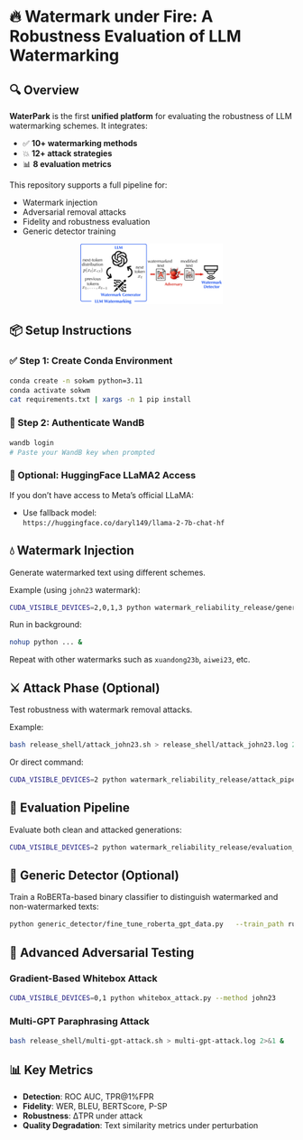 
# 🔥 Watermark under Fire: A Robustness Evaluation of LLM Watermarking


## 🔍 Overview


**WaterPark** is the first **unified platform** for evaluating the robustness of LLM watermarking schemes. It integrates:
- ✅ **10+ watermarking methods**
- 💥 **12+ attack strategies**
- 📊 **8 evaluation metrics**

This repository supports a full pipeline for:
- Watermark injection
- Adversarial removal attacks
- Fidelity and robustness evaluation
- Generic detector training

<p align="center">
  <img src="figure/flow.png" alt="WaterPark Pipeline" width="50%">
</p>


## 📦 Setup Instructions

### ✅ Step 1: Create Conda Environment

```bash
conda create -n sokwm python=3.11
conda activate sokwm
cat requirements.txt | xargs -n 1 pip install
```

### 🔑 Step 2: Authenticate WandB

```bash
wandb login
# Paste your WandB key when prompted
```

### 💬 Optional: HuggingFace LLaMA2 Access

If you don’t have access to Meta’s official LLaMA:
- Use fallback model:  
  `https://huggingface.co/daryl149/llama-2-7b-chat-hf`

## 💧 Watermark Injection

Generate watermarked text using different schemes.

Example (using `john23` watermark):
```bash
CUDA_VISIBLE_DEVICES=2,0,1,3 python watermark_reliability_release/generation_pipeline.py   --watermark john23   --dataset_name c4   --run_name gen-c4-john23   --model_name_or_path meta-llama/Llama-2-7b-chat-hf   --min_generations 10   --max_new_tokens 200   --use_sampling False   --generation_batch_size 1   --num_beams 1
```

Run in background:
```bash
nohup python ... &
```

Repeat with other watermarks such as `xuandong23b`, `aiwei23`, etc.

## ⚔️ Attack Phase (Optional)

Test robustness with watermark removal attacks.

Example:
```bash
bash release_shell/attack_john23.sh > release_shell/attack_john23.log 2>&1 &
```

Or direct command:
```bash
CUDA_VISIBLE_DEVICES=2 python watermark_reliability_release/attack_pipeline.py   --run_name dipper-attack-john23-c4   --input_dir ~/sok-llm-watermark/runs/john23/c4   --output_dir ~/sok-llm-watermark/runs/john23/c4/dipper   --attack_method dipper
```

## 🧪 Evaluation Pipeline

Evaluate both clean and attacked generations:

```bash
CUDA_VISIBLE_DEVICES=2 python watermark_reliability_release/evaluation_pipeline.py   --wandb True   --watermark john23   --run_name eva-john23-c4-dipper   --input_dir ~/sok-llm-watermark/runs/john23/c4/dipper   --evaluation_metrics all
```

## 🧠 Generic Detector (Optional)

Train a RoBERTa-based binary classifier to distinguish watermarked and non-watermarked texts:

```bash
python generic_detector/fine_tune_roberta_gpt_data.py   --train_path runs/token_200/john23/c4/opt/dipper_40_o0/gen_table_w_metrics.jsonl   --output_path runs/token_200/john23/c4/opt/dipper_40_o0/dipp_roberta_finetuned_chatgpt_new   --method_name john23
```

## 🧪 Advanced Adversarial Testing

### Gradient-Based Whitebox Attack

```bash
CUDA_VISIBLE_DEVICES=0,1 python whitebox_attack.py --method john23
```

### Multi-GPT Paraphrasing Attack

```bash
bash release_shell/multi-gpt-attack.sh > multi-gpt-attack.log 2>&1 &
```

## 📊 Key Metrics

- **Detection**: ROC AUC, TPR@1%FPR  
- **Fidelity**: WER, BLEU, BERTScore, P-SP  
- **Robustness**: ΔTPR under attack  
- **Quality Degradation**: Text similarity metrics under perturbation

